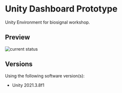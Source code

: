 # Unity Dashboard Prototype

Unity Environment for biosignal workshop.

## Preview

![current status](preview.png)

## Versions

Using the following software version(s):

- Unity 2021.3.8f1
